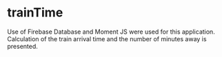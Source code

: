 # trainTime

Use of Firebase Database and Moment JS were used for this application.  Calculation of the train arrival time and the number of minutes away is presented.
